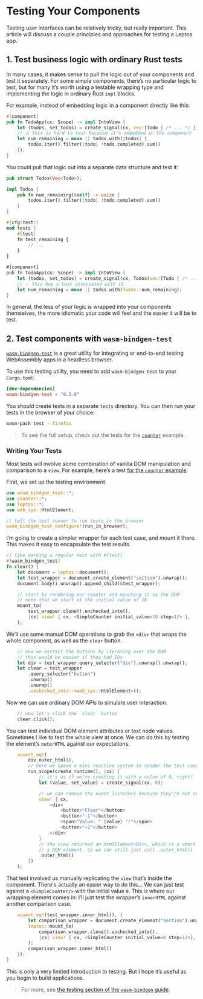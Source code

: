 # Testing Your Components

Testing user interfaces can be relatively tricky, but really important. This article
will discuss a couple principles and approaches for testing a Leptos app.

## 1. Test business logic with ordinary Rust tests

In many cases, it makes sense to pull the logic out of your components and test
it separately. For some simple components, there’s no particular logic to test, but
for many it’s worth using a testable wrapping type and implementing the logic in
ordinary Rust `impl` blocks.

For example, instead of embedding logic in a component directly like this:

```rust
#[component]
pub fn TodoApp(cx: Scope) -> impl IntoView {
    let (todos, set_todos) = create_signal(cx, vec![Todo { /* ... */ }]);
    // ⚠️ this is hard to test because it's embedded in the component
    let num_remaining = move || todos.with(|todos| {
        todos.iter().filter(|todo| !todo.completed).sum()
    });
}
```

You could pull that logic out into a separate data structure and test it:

```rust
pub struct Todos(Vec<Todo>);

impl Todos {
    pub fn num_remaining(&self) -> usize {
        todos.iter().filter(|todo| !todo.completed).sum()
    }
}

#[cfg(test)]
mod tests {
    #[test]
    fn test_remaining {
        // ...
    }
}

#[component]
pub fn TodoApp(cx: Scope) -> impl IntoView {
    let (todos, set_todos) = create_signal(cx, Todos(vec![Todo { /* ... */ }]));
    // ✅ this has a test associated with it
    let num_remaining = move || todos.with(Todos::num_remaining);
}
```

In general, the less of your logic is wrapped into your components themselves, the
more idiomatic your code will feel and the easier it will be to test.

## 2. Test components with `wasm-bindgen-test`

[`wasm-bindgen-test`](https://crates.io/crates/wasm-bindgen-test) is a great utility
for integrating or end-to-end testing WebAssembly apps in a headless browser.

To use this testing utility, you need to add `wasm-bindgen-test` to your `Cargo.toml`:

```toml
[dev-dependencies]
wasm-bindgen-test = "0.3.0"
```

You should create tests in a separate `tests` directory. You can then run your tests in the browser of your choice:

```bash
wasm-pack test --firefox
```

> To see the full setup, check out the tests for the [`counter`](https://github.com/leptos-rs/leptos/tree/main/examples/counter) example.

### Writing Your Tests

Most tests will involve some combination of vanilla DOM manipulation and comparison to a `view`. For example, here’s a test [for the
`counter` example](https://github.com/leptos-rs/leptos/blob/main/examples/counter/tests/mod.rs).

First, we set up the testing environment.

```rust
use wasm_bindgen_test::*;
use counter::*;
use leptos::*;
use web_sys::HtmlElement;

// tell the test runner to run tests in the browser
wasm_bindgen_test_configure!(run_in_browser);
```

I’m going to create a simpler wrapper for each test case, and mount it there.
This makes it easy to encapsulate the test results.

```rust
// like marking a regular test with #[test]
#[wasm_bindgen_test]
fn clear() {
    let document = leptos::document();
    let test_wrapper = document.create_element("section").unwrap();
    document.body().unwrap().append_child(&test_wrapper);

    // start by rendering our counter and mounting it to the DOM
    // note that we start at the initial value of 10
    mount_to(
        test_wrapper.clone().unchecked_into(),
        |cx| view! { cx, <SimpleCounter initial_value=10 step=1/> },
    );
```

We’ll use some manual DOM operations to grab the `<div>` that wraps
the whole component, as well as the `clear` button.

```rust
    // now we extract the buttons by iterating over the DOM
    // this would be easier if they had IDs
    let div = test_wrapper.query_selector("div").unwrap().unwrap();
    let clear = test_wrapper
        .query_selector("button")
        .unwrap()
        .unwrap()
        .unchecked_into::<web_sys::HtmlElement>();
```

Now we can use ordinary DOM APIs to simulate user interaction.

```rust
    // now let's click the `clear` button
    clear.click();
```

You can test individual DOM element attributes or text node values. Sometimes
I like to test the whole view at once. We can do this by testing the element’s
`outerHTML` against our expectations.

```rust
    assert_eq!(
        div.outer_html(),
        // here we spawn a mini reactive system to render the test case
        run_scope(create_runtime(), |cx| {
            // it's as if we're creating it with a value of 0, right?
            let (value, set_value) = create_signal(cx, 0);

            // we can remove the event listeners because they're not rendered to HTML
            view! { cx,
                <div>
                    <button>"Clear"</button>
                    <button>"-1"</button>
                    <span>"Value: " {value} "!"</span>
                    <button>"+1"</button>
                </div>
            }
            // the view returned an HtmlElement<Div>, which is a smart pointer for
            // a DOM element. So we can still just call .outer_html()
            .outer_html()
        })
    );
```

That test involved us manually replicating the `view` that’s inside the component.
There's actually an easier way to do this... We can just test against a `<SimpleCounter/>`
with the initial value `0`. This is where our wrapping element comes in: I’ll just test
the wrapper’s `innerHTML` against another comparison case.

```rust
    assert_eq!(test_wrapper.inner_html(), {
        let comparison_wrapper = document.create_element("section").unwrap();
        leptos::mount_to(
            comparison_wrapper.clone().unchecked_into(),
            |cx| view! { cx, <SimpleCounter initial_value=0 step=1/>},
        );
        comparison_wrapper.inner_html()
    });
}
```

This is only a very limited introduction to testing. But I hope it’s useful as you begin to build applications.

> For more, see [the testing section of the `wasm-bindgen` guide](https://rustwasm.github.io/wasm-bindgen/wasm-bindgen-test/index.html#testing-on-wasm32-unknown-unknown-with-wasm-bindgen-test).
